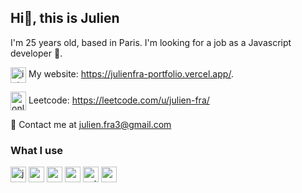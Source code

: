 ## Hi👋, this is Julien

I'm 25 years old, based in Paris. I'm looking for a job as a Javascript developer 🔭.

<img align="center" width="25" height="25" src="https://img.icons8.com/color/25/internet--v1.png" alt="internet--v1"/> My website: https://julienfra-portfolio.vercel.app/.

<img align="center" width="25" height="30" src="https://img.icons8.com/fluency/48/online-coding.png" alt="online-coding"/> Leetcode: https://leetcode.com/u/julien-fra/

💬 Contact me at julien.fra3@gmail.com 

### What I use

<div align="left">
  <img width="25" height="25" src="https://cdn.svgporn.com/logos/java.svg" alt="java"/>
  
  <img width="25" height="25" src="https://img.icons8.com/color/25/react-native.png" alt="react-native"/>

  <img width="25" height="25" src="https://cdn.svgporn.com/logos/angular-icon.svg" alt="angular"/>

  <img width="25" height="25" src="https://img.icons8.com/fluency/48/nextjs.png" alt="nextjs"/>

  <img width="25" height="25" src="https://img.icons8.com/external-tal-revivo-color-tal-revivo/24/external-typescript-an-open-source-programming-language-developed-and-maintained-by-microsoft-logo-color-tal-revivo.png" alt="external-typescript-an-open-source-programming-language-developed-and-maintained-by-microsoft-logo-color-tal-revivo"/>

  <img width="25" height="25" src="https://img.icons8.com/fluency/48/node-js.png" alt="node-js"/>

</div>

